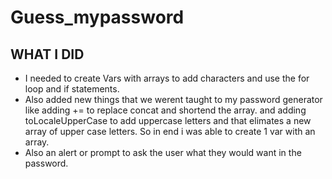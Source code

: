 # Guess_mypassword

## WHAT I DID 

* I needed to create Vars with arrays to add characters and use the for loop and if statements.
* Also added new things that we werent taught to my password generator like adding += to replace concat and shortend the array.
and adding toLocaleUpperCase to add uppercase letters and that elimates a new array of upper case letters. So in end i was able to create 1 var with an array. 
* Also an alert or prompt to ask the user what they would want in the password. 
